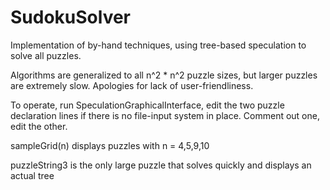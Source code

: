 # SudokuSolver
Implementation of by-hand techniques, using tree-based speculation to solve all puzzles.

Algorithms are generalized to all n^2 * n^2 puzzle sizes, but larger puzzles are extremely slow.
Apologies for lack of user-friendliness.

To operate, run SpeculationGraphicalInterface, edit the two puzzle declaration lines if there is no file-input system in place. Comment out one, edit the other.

sampleGrid(n) displays puzzles with n = 4,5,9,10

puzzleString3 is the only large puzzle that solves quickly and displays an actual tree

